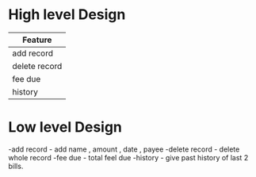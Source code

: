 # High level Design 
   | Feature      |
   |--------------|
   | add record   |
   |delete record |
   | fee due      |
   | history      |
  
# Low level Design
   -add record - add name , amount , date , payee
   -delete record - delete whole record
   -fee due - total feel due
   -history - give past history of last 2 bills.
